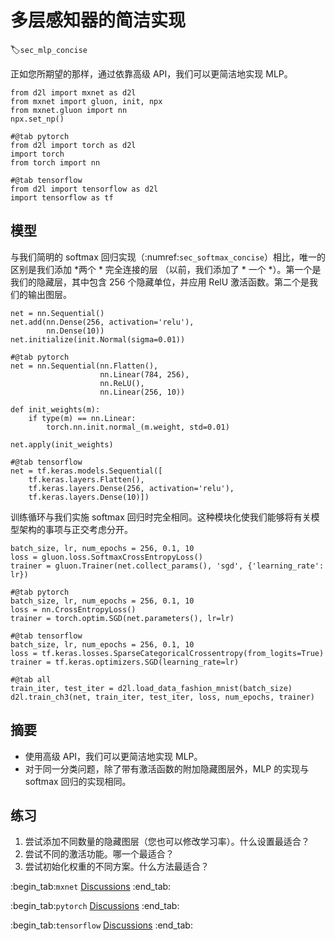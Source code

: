 # 多层感知器的简洁实现
:label:`sec_mlp_concise`

正如您所期望的那样，通过依靠高级 API，我们可以更简洁地实现 MLP。

```{.python .input}
from d2l import mxnet as d2l
from mxnet import gluon, init, npx
from mxnet.gluon import nn
npx.set_np()
```

```{.python .input}
#@tab pytorch
from d2l import torch as d2l
import torch
from torch import nn
```

```{.python .input}
#@tab tensorflow
from d2l import tensorflow as d2l
import tensorflow as tf
```

## 模型

与我们简明的 softmax 回归实现（:numref:`sec_softmax_concise`）相比，唯一的区别是我们添加
*两个 * 完全连接的层
（以前，我们添加了 * 一个 *）。第一个是我们的隐藏层，其中包含 256 个隐藏单位，并应用 RelU 激活函数。第二个是我们的输出图层。

```{.python .input}
net = nn.Sequential()
net.add(nn.Dense(256, activation='relu'),
        nn.Dense(10))
net.initialize(init.Normal(sigma=0.01))
```

```{.python .input}
#@tab pytorch
net = nn.Sequential(nn.Flatten(),
                    nn.Linear(784, 256),
                    nn.ReLU(),
                    nn.Linear(256, 10))

def init_weights(m):
    if type(m) == nn.Linear:
        torch.nn.init.normal_(m.weight, std=0.01)

net.apply(init_weights)
```

```{.python .input}
#@tab tensorflow
net = tf.keras.models.Sequential([
    tf.keras.layers.Flatten(),
    tf.keras.layers.Dense(256, activation='relu'),
    tf.keras.layers.Dense(10)])
```

训练循环与我们实施 softmax 回归时完全相同。这种模块化使我们能够将有关模型架构的事项与正交考虑分开。

```{.python .input}
batch_size, lr, num_epochs = 256, 0.1, 10
loss = gluon.loss.SoftmaxCrossEntropyLoss()
trainer = gluon.Trainer(net.collect_params(), 'sgd', {'learning_rate': lr})
```

```{.python .input}
#@tab pytorch
batch_size, lr, num_epochs = 256, 0.1, 10
loss = nn.CrossEntropyLoss()
trainer = torch.optim.SGD(net.parameters(), lr=lr)
```

```{.python .input}
#@tab tensorflow
batch_size, lr, num_epochs = 256, 0.1, 10
loss = tf.keras.losses.SparseCategoricalCrossentropy(from_logits=True)
trainer = tf.keras.optimizers.SGD(learning_rate=lr)
```

```{.python .input}
#@tab all
train_iter, test_iter = d2l.load_data_fashion_mnist(batch_size)
d2l.train_ch3(net, train_iter, test_iter, loss, num_epochs, trainer)
```

## 摘要

* 使用高级 API，我们可以更简洁地实现 MLP。
* 对于同一分类问题，除了带有激活函数的附加隐藏图层外，MLP 的实现与 softmax 回归的实现相同。

## 练习

1. 尝试添加不同数量的隐藏图层（您也可以修改学习率）。什么设置最适合？
1. 尝试不同的激活功能。哪一个最适合？
1. 尝试初始化权重的不同方案。什么方法最适合？

:begin_tab:`mxnet`
[Discussions](https://discuss.d2l.ai/t/94)
:end_tab:

:begin_tab:`pytorch`
[Discussions](https://discuss.d2l.ai/t/95)
:end_tab:

:begin_tab:`tensorflow`
[Discussions](https://discuss.d2l.ai/t/262)
:end_tab:
